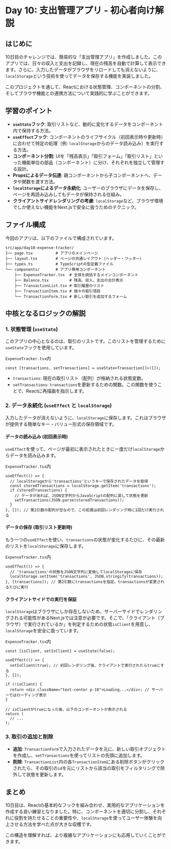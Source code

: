 # Day 10: 支出管理アプリ - 初心者向け解説

## はじめに
10日目のチャレンジでは、簡易的な「支出管理アプリ」を作成しました。このアプリでは、日々の収入と支出を記録し、現在の残高を自動で計算して表示できます。さらに、入力したデータがブラウザをリロードしても消えないように、`localStorage`という技術を使ってデータを保存する機能を実装しました。

このプロジェクトを通して、Reactにおける状態管理、コンポーネントの分割、そしてブラウザ機能との連携方法について実践的に学ぶことができます。

## 学習のポイント
- **`useState`フック**: 取引リストなど、動的に変化するデータをコンポーネント内で保持する方法。
- **`useEffect`フック**: コンポーネントのライフサイクル（初回表示時や更新時）に合わせて特定の処理（例: `localStorage`からのデータ読み込み）を実行する方法。
- **コンポーネント分割**: UIを「残高表示」「取引フォーム」「取引リスト」といった機能単位の部品（コンポーネント）に分け、それぞれを独立して管理する設計。
- **Propsによるデータ伝達**: 親コンポーネントから子コンポーネントへ、データや関数を渡す方法。
- **`localStorage`によるデータ永続化**: ユーザーのブラウザにデータを保存し、ページを再読み込みしてもデータが保持される仕組み。
- **クライアントサイドレンダリングの考慮**: `localStorage`など、ブラウザ環境でしか使えない機能をNext.jsで安全に扱うためのテクニック。

## ファイル構成
今回のアプリは、以下のファイルで構成されています。

```
src/app/day10-expense-tracker/
├── page.tsx          # アプリのメインページ
├── layout.tsx        # ページの共通レイアウト（ヘッダー・フッター）
├── types.ts          # TypeScriptの型定義ファイル
└── components/       # アプリ専用コンポーネント
    ├── ExpenseTracker.tsx  # 全体を統括するメインコンポーネント
    ├── Balance.tsx         # 残高、収入、支出の合計表示
    ├── TransactionList.tsx # 取引履歴のリスト
    ├── TransactionItem.tsx # 個々の取引項目
    └── TransactionForm.tsx # 新しい取引を追加するフォーム
```

## 中核となるロジックの解説

### 1. 状態管理 (`useState`)
このアプリの中心となるのは、取引のリストです。このリストを管理するために`useState`フックを使用しています。

`ExpenseTracker.tsx`内
```tsx
const [transactions, setTransactions] = useState<Transaction[]>([]);
```
- `transactions`: 現在の取引リスト（配列）が格納される状態変数。
- `setTransactions`: `transactions`を更新するための関数。この関数を使うことで、Reactに再描画を指示します。

### 2. データ永続化 (`useEffect` と `localStorage`)
入力したデータが消えないように、`localStorage`に保存します。これはブラウザが提供する簡単なキー・バリュー形式の保存領域です。

#### データの読み込み (初回表示時)
`useEffect`を使って、ページが最初に表示されたときに一度だけ`localStorage`からデータを読み込みます。

`ExpenseTracker.tsx`内
```tsx
useEffect(() => {
  // localStorageから'transactions'というキーで保存されたデータを取得
  const storedTransactions = localStorage.getItem('transactions');
  if (storedTransactions) {
    // データがあれば、JSON文字列からJavaScriptの配列に戻して状態を更新
    setTransactions(JSON.parse(storedTransactions));
  }
}, []); // 第2引数の配列が空なので、この処理は初回レンダリング時に1回だけ実行される
```

#### データの保存 (取引リスト更新時)
もう一つの`useEffect`を使い、`transactions`の状態が変化するたびに、その最新のリストを`localStorage`に保存します。

`ExpenseTracker.tsx`内
```tsx
useEffect(() => {
  // 'transactions'の状態をJSON文字列に変換してlocalStorageに保存
  localStorage.setItem('transactions', JSON.stringify(transactions));
}, [transactions]); // 第2引数にtransactionsを指定。transactionsが変更されるたびに実行
```

#### クライアントサイドでの実行を保証
`localStorage`はブラウザにしか存在しないため、サーバーサイドでレンダリングされる可能性があるNext.jsでは注意が必要です。そこで、「クライアント（ブラウザ）で実行されているか」を判定するための状態`isClient`を用意し、`localStorage`を安全に扱っています。

`ExpenseTracker.tsx`内
```tsx
const [isClient, setIsClient] = useState(false);

useEffect(() => {
  setIsClient(true); // 初回レンダリング後、クライアントで実行されたらtrueにする
}, []);

if (!isClient) {
  return <div className="text-center p-10">Loading...</div>; // サーバーではローディング表示
}

// isClientがtrueになった後、以下のコンポーネントが表示される
return (
  // ...
);
```

### 3. 取引の追加と削除
- **追加**: `TransactionForm`で入力されたデータを元に、新しい取引オブジェクトを作成し、`setTransactions`を使ってリストの先頭に追加します。
- **削除**: `TransactionList`内の各`TransactionItem`にある削除ボタンがクリックされたら、その取引の`id`を元にリストから該当の取引をフィルタリングで除外して状態を更新します。

## まとめ
10日目は、Reactの基本的なフックを組み合わせ、実用的なアプリケーションを作成する良い練習となりました。特に、コンポーネントを適切に分割し、それぞれに役割を持たせることの重要性や、`localStorage`を使ってユーザー体験を向上させる方法を学べた点が大きな収穫です。

この構造を理解すれば、より複雑なアプリケーションにも応用していくことができます。
